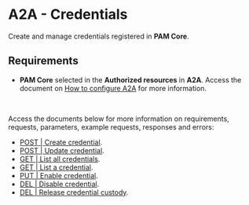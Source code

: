 # A2A - Credentials

Create and manage credentials registered in **PAM Core**.

## Requirements
- **PAM Core** selected in the **Authorized resources** in **A2A**. 
Access the document on [How to configure A2A](/v4/docs/how-to-manage-authorizations-in-a2a) for more information.

<br>

Access the documents below for more information on requirements, requests, parameters, example requests, responses and errors:


- [POST | Create credential](/v4/docs/api-post-create-credential).
- [POST | Update credential](/v4/docs/api-post-update-credential).
- [GET | List all credentials](/v4/docs/api-get-list-all-credentials).
- [GET | List a credential](/v4/docs/api-get-list-a-credential).
- [PUT | Enable credential](/v4/docs/api-put-enable-credential).
- [DEL | Disable credential](/v4/docs/api-del-disable-credential).
- [DEL | Release credential custody](/v4/docs/api-del-release-credential-custody).